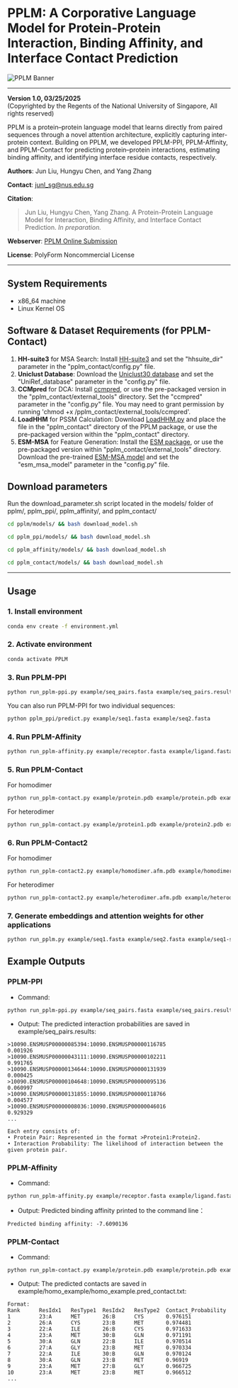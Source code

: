
# PPLM: A Corporative Language Model for Protein-Protein Interaction, Binding Affinity, and Interface Contact Prediction

![PPLM Banner](https://zhanglab.comp.nus.edu.sg/PPLM/img/pplm_pipeline.png)

---

**Version 1.0, 03/25/2025**  
(Copyrighted by the Regents of the National University of Singapore, All rights reserved)

PPLM is a protein–protein language model that learns directly from paired sequences through a novel
attention architecture, explicitly capturing inter-protein context. Building on PPLM, we developed
PPLM-PPI, PPLM-Affinity, and PPLM-Contact for predicting protein–protein interactions, estimating
binding affinity, and identifying interface residue contacts, respectively.

**Authors**: Jun Liu, Hungyu Chen, and Yang Zhang

**Contact**: junl_sg@nus.edu.sg

**Citation**:  
> Jun Liu, Hungyu Chen, Yang Zhang. A Protein-Protein Language Model for Interaction, Binding Affinity, and Interface Contact Prediction. *In preparation.*

**Webserver**: [PPLM Online Submission](https://zhanggroup.org/PPLM/)  

**License**: PolyForm Noncommercial License

---

## System Requirements
- x86_64 machine
- Linux Kernel OS

## Software & Dataset Requirements (for PPLM-Contact)
1. **HH-suite3** for MSA Search: Install [HH-suite3](https://github.com/soedinglab/hh-suite) and set the "hhsuite_dir" parameter in the "pplm_contact/config.py" file.
2. **Uniclust Database**: Download the [Uniclust30 database](http://wwwuser.gwdg.de/~compbiol/uniclust/2021_03/) and set the "UniRef_database" parameter in the "config.py" file.
3. **CCMpred** for DCA: Install [ccmpred](https://github.com/soedinglab/CCMpred), or use the pre-packaged version in the "pplm_contact/external_tools" directory. Set the "ccmpred" parameter in the "config.py" file. You may need to grant permission by running 'chmod +x /pplm_contact/external_tools/ccmpred'.
4. **LoadHHM** for PSSM Calculation: Download [LoadHHM.py](https://github.com/j3xugit/RaptorX-Contact/blob/master/Common/LoadHHM.py) and place the file in the "pplm_contact" directory of the PPLM package, or use the pre-packaged version within the "pplm_contact" directory.
5. **ESM-MSA** for Feature Generation: Install the [ESM package](https://github.com/facebookresearch/esm), or use the pre-packaged version within "pplm_contact/external_tools" directory. Download the pre-trained [ESM-MSA model](https://dl.fbaipublicfiles.com/fair-esm/models/esm_msa1_t12_100M_UR50S.pt) and set the "esm_msa_model" parameter in the "config.py" file. 

## Download parameters
Run the download_parameter.sh script located in the models/ folder of pplm/, pplm_ppi/, pplm_affinity/, and pplm_contact/
```bash
cd pplm/models/ && bash download_model.sh
```
```bash
cd pplm_ppi/models/ && bash download_model.sh
```
```bash
cd pplm_affinity/models/ && bash download_model.sh 
```
```bash
cd pplm_contact/models/ && bash download_model.sh
```
---

## Usage

### 1. Install environment
```bash
conda env create -f environment.yml
```
### 2. Activate environment
```bash
conda activate PPLM
```
### 3. Run PPLM-PPI
```bash
python run_pplm-ppi.py example/seq_pairs.fasta example/seq_pairs.results
```
You can also run PPLM-PPI for two individual sequences:
```bash
python pplm_ppi/predict.py example/seq1.fasta example/seq2.fasta
```
### 4. Run PPLM-Affinity
```bash
python run_pplm-affinity.py example/receptor.fasta example/ligand.fasta
```
### 5. Run PPLM-Contact
For homodimer
```bash
python run_pplm-contact.py example/protein.pdb example/protein.pdb example/homo_example
```
For heterodimer
```bash
python run_pplm-contact.py example/protein1.pdb example/protein2.pdb example/hetero_example
```
### 6. Run PPLM-Contact2
For homodimer
```bash
python run_pplm-contact2.py example/homodimer.afm.pdb example/homodimer.af3.pdb example/homodimer.dmf.pdb example/homo_example2
```
For heterodimer
```bash
python run_pplm-contact2.py example/heterodimer.afm.pdb example/heterodimer.af3.pdb example/heterodimer.dmf.pdb example/hetero_example2
```
### 7. Generate embeddings and attention weights for other applications
```bash
python run_pplm.py example/seq1.fasta example/seq2.fasta example/seq1-seq2.pplm.pkl
```

## Example Outputs

### PPLM-PPI
- Command:
```bash
python run_pplm-ppi.py example/seq_pairs.fasta example/seq_pairs.results
```
- Output: The predicted interaction probabilities are saved in example/seq_pairs.results:
```
>10090.ENSMUSP00000085394:10090.ENSMUSP00000116785
0.001926
>10090.ENSMUSP00000043111:10090.ENSMUSP00000102211
0.991765
>10090.ENSMUSP00000134644:10090.ENSMUSP00000131939
0.000425
>10090.ENSMUSP00000104648:10090.ENSMUSP00000095136
0.060997
>10090.ENSMUSP00000131855:10090.ENSMUSP00000118766
0.004577
>10090.ENSMUSP00000008036:10090.ENSMUSP00000046016
0.929329
...

Each entry consists of:
• Protein Pair: Represented in the format >Protein1:Protein2.
• Interaction Probability: The likelihood of interaction between the given protein pair.
```

### PPLM-Affinity
- Command:
```bash
python run_pplm-affinity.py example/receptor.fasta example/ligand.fasta
```
- Output: Predicted binding affinity printed to the command line：
```
Predicted binding affinity: -7.6090136
```

### PPLM-Contact
- Command:
```bash
python run_pplm-contact.py example/protein.pdb example/protein.pdb example/homo_example
```
- Output: The predicted contacts are saved in example/homo_example/homo_example.pred_contact.txt:
```
Format:
Rank      ResIdx1   ResType1  ResIdx2   ResType2  Contact_Probability
1         23:A      MET       26:B      CYS       0.976151
2         26:A      CYS       23:B      MET       0.974481
3         22:A      ILE       26:B      CYS       0.971633
4         23:A      MET       30:B      GLN       0.971191
5         30:A      GLN       22:B      ILE       0.970514
6         27:A      GLY       23:B      MET       0.970334
7         22:A      ILE       30:B      GLN       0.970124
8         30:A      GLN       23:B      MET       0.96919
9         23:A      MET       27:B      GLY       0.966725
10        23:A      MET       23:B      MET       0.966512
...
```

